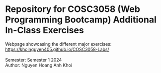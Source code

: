 <h1>Repository for COSC3058 (Web Programming Bootcamp) Additional In-Class Exercises</h1>

Webpage showcasing the different major exercises: https://khoinguyen405.github.io/COSC3058-Labs/
<br><br>
Semester: Semester 1 2024
<br>
Author: Nguyen Hoang Anh Khoi
 
